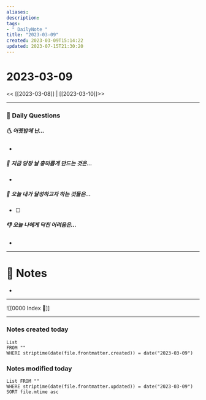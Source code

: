 ```yaml
---
aliases: 
description:
tags:
- " DailyNote "
title: "2023-03-09"
created: 2023-03-09T15:14:22
updated: 2023-07-15T21:30:20
---
```


# 2023-03-09

<< [[2023-03-08]] | [[2023-03-10]]>>

---

### 📅 Daily Questions

##### 🌜 어젯밤에 난...

- 

##### 🙌 지금 당장 날 흥미롭게 만드는 것은...

- 

##### 🚀 오늘 내가 달성하고자 하는 것들은...

- [ ] 

##### 👎 오늘 나에게 닥친 어려움은...

- 

---

# 📝 Notes

- 

---
![[0000 Index 🔗]]

---

### Notes created today

```dataview
List 
FROM "" 
WHERE striptime(date(file.frontmatter.created)) = date("2023-03-09")
```

### Notes modified today

```dataview
List FROM "" 
WHERE striptime(date(file.frontmatter.updated)) = date("2023-03-09") 
SORT file.mtime asc
```
